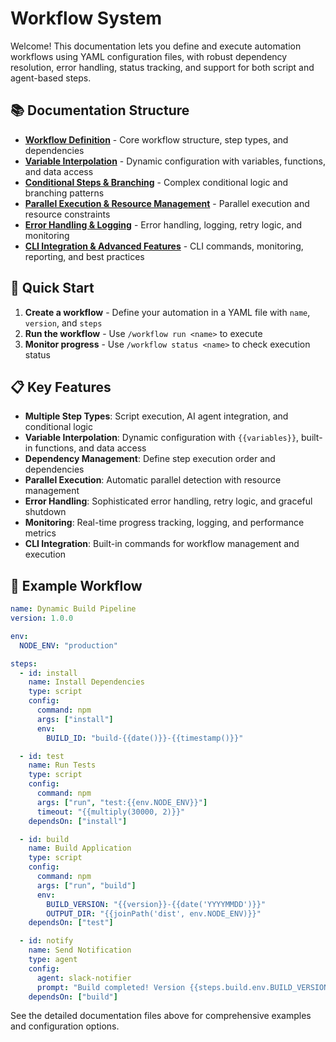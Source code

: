 
# Workflow System

Welcome! This documentation lets you define and execute automation workflows using YAML configuration files, with robust dependency resolution, error handling, status tracking, and support for both script and agent-based steps.

## 📚 Documentation Structure

- **[Workflow Definition](./workflow-definition.md)** - Core workflow structure, step types, and dependencies
- **[Variable Interpolation](./variable-interpolation.md)** - Dynamic configuration with variables, functions, and data access
- **[Conditional Steps & Branching](./conditional-steps.md)** - Complex conditional logic and branching patterns
- **[Parallel Execution & Resource Management](./parallel-and-resources.md)** - Parallel execution and resource constraints  
- **[Error Handling & Logging](./error-handling-and-logging.md)** - Error handling, logging, retry logic, and monitoring
- **[CLI Integration & Advanced Features](./cli-and-advanced.md)** - CLI commands, monitoring, reporting, and best practices

## 🚀 Quick Start

1. **Create a workflow** - Define your automation in a YAML file with `name`, `version`, and `steps`
2. **Run the workflow** - Use `/workflow run <name>` to execute
3. **Monitor progress** - Use `/workflow status <name>` to check execution status

## 📋 Key Features

- **Multiple Step Types**: Script execution, AI agent integration, and conditional logic
- **Variable Interpolation**: Dynamic configuration with `{{variables}}`, built-in functions, and data access
- **Dependency Management**: Define step execution order and dependencies
- **Parallel Execution**: Automatic parallel detection with resource management
- **Error Handling**: Sophisticated error handling, retry logic, and graceful shutdown
- **Monitoring**: Real-time progress tracking, logging, and performance metrics
- **CLI Integration**: Built-in commands for workflow management and execution

## 📖 Example Workflow

```yaml
name: Dynamic Build Pipeline
version: 1.0.0

env:
  NODE_ENV: "production"

steps:
  - id: install
    name: Install Dependencies
    type: script
    config:
      command: npm
      args: ["install"]
      env:
        BUILD_ID: "build-{{date()}}-{{timestamp()}}"

  - id: test
    name: Run Tests
    type: script
    config:
      command: npm
      args: ["run", "test:{{env.NODE_ENV}}"]
      timeout: "{{multiply(30000, 2)}}"
    dependsOn: ["install"]

  - id: build
    name: Build Application  
    type: script
    config:
      command: npm
      args: ["run", "build"]
      env:
        BUILD_VERSION: "{{version}}-{{date('YYYYMMDD')}}"
        OUTPUT_DIR: "{{joinPath('dist', env.NODE_ENV)}}"
    dependsOn: ["test"]

  - id: notify
    name: Send Notification
    type: agent
    config:
      agent: slack-notifier
      prompt: "Build completed! Version {{steps.build.env.BUILD_VERSION}} deployed to {{upper(env.NODE_ENV)}}"
    dependsOn: ["build"]
```

See the detailed documentation files above for comprehensive examples and configuration options.